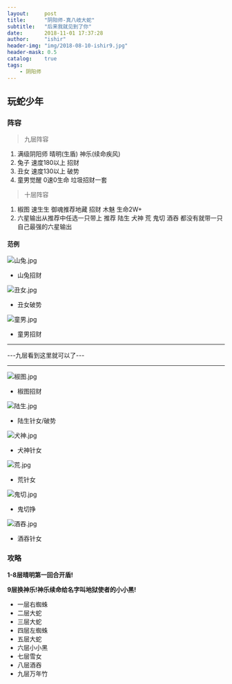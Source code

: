 ```yaml
---
layout:     post
title:      "阴阳师-真八岐大蛇"
subtitle:   "后来我就见到了你"
date:       2018-11-01 17:37:28
author:     "ishir"
header-img: "img/2018-08-10-ishir9.jpg"
header-mask: 0.5
catalog:    true
tags:
    - 阴阳师
---
```

**<font size="5">  </font>**
<!--上标:º ¹ ² ³ ⁴⁵ ⁶ ⁷ ⁸ ⁹ ⁺ ⁻ ⁼ ⁽ ⁾ ⁿ ′ ½下标:₀ ₁ ₂ ₃ ₄ ₅ ₆ ₇ ₈ ₉ ₊ ₋ ₌ ₍ ₎
[<font size="2" color="#006666">包级函数</font>](#package)<p id = "package"></p>-->

## 玩蛇少年

### 阵容

> 九层阵容

1. 满级阴阳师 晴明(生盾) 神乐(续命疾风)
1. 兔子 速度180以上 招财
1. 丑女 速度130以上 破势
1. 童男觉醒 0速0生命 垃圾招财一套

> 十层阵容

1. 椒图 速生生 御魂推荐地藏 招财 木魅 生命2W+
1. 六星输出从推荐中任选一只带上 推荐 陆生 犬神 荒 鬼切 酒吞 都没有就带一只自己最强的六星输出 

#### 范例 

![山兔.jpg](https://upload-images.jianshu.io/upload_images/1074123-470d24c340b7ced8.jpg?imageMogr2/auto-orient/strip%7CimageView2/2/w/1240)

- 山兔招财

![丑女.jpg](https://upload-images.jianshu.io/upload_images/1074123-e39aba224118671b.jpg?imageMogr2/auto-orient/strip%7CimageView2/2/w/1240)

- 丑女破势

![童男.jpg](https://upload-images.jianshu.io/upload_images/1074123-15955ee8a043680f.jpg?imageMogr2/auto-orient/strip%7CimageView2/2/w/1240)

- 童男招财


---

---九层看到这里就可以了---

---


![椒图.jpg](https://upload-images.jianshu.io/upload_images/1074123-75e74ce6e086f49a.jpg?imageMogr2/auto-orient/strip%7CimageView2/2/w/1240)

- 椒图招财

![陆生.jpg](https://upload-images.jianshu.io/upload_images/1074123-bbf90b0c7488afd0.jpg?imageMogr2/auto-orient/strip%7CimageView2/2/w/1240)

- 陆生针女/破势

![犬神.jpg](https://upload-images.jianshu.io/upload_images/1074123-3e96f7a6b47f35e2.jpg?imageMogr2/auto-orient/strip%7CimageView2/2/w/1240)

- 犬神针女

![荒.jpg](https://upload-images.jianshu.io/upload_images/1074123-609975868bbe4473.jpg?imageMogr2/auto-orient/strip%7CimageView2/2/w/1240)

- 荒针女

![鬼切.jpg](https://upload-images.jianshu.io/upload_images/1074123-2e9c258cac2cd30b.jpg?imageMogr2/auto-orient/strip%7CimageView2/2/w/1240)

- 鬼切挣

![酒吞.jpg](https://upload-images.jianshu.io/upload_images/1074123-fbf9541289953059.jpg?imageMogr2/auto-orient/strip%7CimageView2/2/w/1240)

- 酒吞针女


### 攻略

**1-8层晴明第一回合开盾!** 

**9层换神乐!神乐续命给名字叫地狱使者的小小黑!**

* 一层右蜘蛛
* 二层大蛇
* 三层大蛇
* 四层左蜘蛛
* 五层大蛇
* 六层小小黑
* 七层雪女
* 八层酒吞
* 九层万年竹


